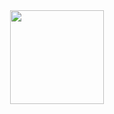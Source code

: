 <div align="center"><img width=150 height=150 src="https://github.githubassets.com/images/mona-loading-default.gif"  /></div>
